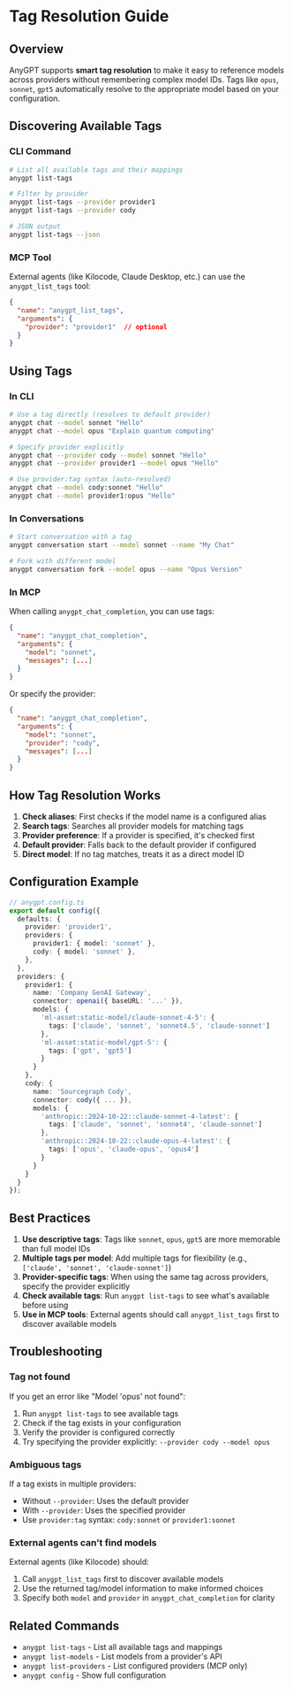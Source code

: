 # Tag Resolution Guide

## Overview

AnyGPT supports **smart tag resolution** to make it easy to reference models across providers without remembering complex model IDs. Tags like `opus`, `sonnet`, `gpt5` automatically resolve to the appropriate model based on your configuration.

## Discovering Available Tags

### CLI Command

```bash
# List all available tags and their mappings
anygpt list-tags

# Filter by provider
anygpt list-tags --provider provider1
anygpt list-tags --provider cody

# JSON output
anygpt list-tags --json
```

### MCP Tool

External agents (like Kilocode, Claude Desktop, etc.) can use the `anygpt_list_tags` tool:

```json
{
  "name": "anygpt_list_tags",
  "arguments": {
    "provider": "provider1"  // optional
  }
}
```

## Using Tags

### In CLI

```bash
# Use a tag directly (resolves to default provider)
anygpt chat --model sonnet "Hello"
anygpt chat --model opus "Explain quantum computing"

# Specify provider explicitly
anygpt chat --provider cody --model sonnet "Hello"
anygpt chat --provider provider1 --model opus "Hello"

# Use provider:tag syntax (auto-resolved)
anygpt chat --model cody:sonnet "Hello"
anygpt chat --model provider1:opus "Hello"
```

### In Conversations

```bash
# Start conversation with a tag
anygpt conversation start --model sonnet --name "My Chat"

# Fork with different model
anygpt conversation fork --model opus --name "Opus Version"
```

### In MCP

When calling `anygpt_chat_completion`, you can use tags:

```json
{
  "name": "anygpt_chat_completion",
  "arguments": {
    "model": "sonnet",
    "messages": [...]
  }
}
```

Or specify the provider:

```json
{
  "name": "anygpt_chat_completion",
  "arguments": {
    "model": "sonnet",
    "provider": "cody",
    "messages": [...]
  }
}
```

## How Tag Resolution Works

1. **Check aliases**: First checks if the model name is a configured alias
2. **Search tags**: Searches all provider models for matching tags
3. **Provider preference**: If a provider is specified, it's checked first
4. **Default provider**: Falls back to the default provider if configured
5. **Direct model**: If no tag matches, treats it as a direct model ID

## Configuration Example

```typescript
// anygpt.config.ts
export default config({
  defaults: {
    provider: 'provider1',
    providers: {
      provider1: { model: 'sonnet' },
      cody: { model: 'sonnet' },
    },
  },
  providers: {
    provider1: {
      name: 'Company GenAI Gateway',
      connector: openai({ baseURL: '...' }),
      models: {
        'ml-asset:static-model/claude-sonnet-4-5': {
          tags: ['claude', 'sonnet', 'sonnet4.5', 'claude-sonnet']
        },
        'ml-asset:static-model/gpt-5': {
          tags: ['gpt', 'gpt5']
        }
      }
    },
    cody: {
      name: 'Sourcegraph Cody',
      connector: cody({ ... }),
      models: {
        'anthropic::2024-10-22::claude-sonnet-4-latest': {
          tags: ['claude', 'sonnet', 'sonnet4', 'claude-sonnet']
        },
        'anthropic::2024-10-22::claude-opus-4-latest': {
          tags: ['opus', 'claude-opus', 'opus4']
        }
      }
    }
  }
});
```

## Best Practices

1. **Use descriptive tags**: Tags like `sonnet`, `opus`, `gpt5` are more memorable than full model IDs
2. **Multiple tags per model**: Add multiple tags for flexibility (e.g., `['claude', 'sonnet', 'claude-sonnet']`)
3. **Provider-specific tags**: When using the same tag across providers, specify the provider explicitly
4. **Check available tags**: Run `anygpt list-tags` to see what's available before using
5. **Use in MCP tools**: External agents should call `anygpt_list_tags` first to discover available models

## Troubleshooting

### Tag not found

If you get an error like "Model 'opus' not found":

1. Run `anygpt list-tags` to see available tags
2. Check if the tag exists in your configuration
3. Verify the provider is configured correctly
4. Try specifying the provider explicitly: `--provider cody --model opus`

### Ambiguous tags

If a tag exists in multiple providers:

- Without `--provider`: Uses the default provider
- With `--provider`: Uses the specified provider
- Use `provider:tag` syntax: `cody:sonnet` or `provider1:sonnet`

### External agents can't find models

External agents (like Kilocode) should:

1. Call `anygpt_list_tags` first to discover available models
2. Use the returned tag/model information to make informed choices
3. Specify both `model` and `provider` in `anygpt_chat_completion` for clarity

## Related Commands

- `anygpt list-tags` - List all available tags and mappings
- `anygpt list-models` - List models from a provider's API
- `anygpt list-providers` - List configured providers (MCP only)
- `anygpt config` - Show full configuration
